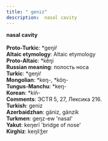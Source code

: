 ```yaml
---
title: " geniz"
description:  nasal cavity
---
```

<p data-pagefind-weight="0.5">
<strong> nasal cavity</strong><br><br>
<strong>Proto-Turkic</strong>:  *geŋiŕ<br>
<strong>Altaic etymology</strong>:  Altaic etymology<br>
<strong> Proto-Altaic</strong>:  *kĕ̀ŋi<br>
<strong>Russian meaning</strong>:  полость носа<br>
<strong>Turkic</strong>:  *geŋiŕ<br>
<strong>Mongolian</strong>:  *keŋ-, *köŋ-<br>
<strong>Tungus-Manchu</strong>:  *keŋ-<br>
<strong>Korean</strong>:  *kíń-<br>
<strong>Comments</strong>:  ЭСТЯ 5, 27, Лексика 216.<br>
<strong>Turkish</strong>:  geniz<br>
<strong>Azerbaidzhan</strong>:  gäniz, gänzik<br>
<strong>Turkmen</strong>:  geŋz-ew 'nasal'<br>
<strong>Yakut</strong>:  keŋerī 'bridge of nose'<br>
<strong>Kirghiz</strong>:  keŋilǯer<br>

</p>
